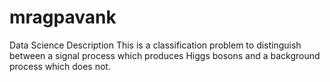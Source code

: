 # mragpavank
Data Science
Description
This is a classification problem to distinguish between a signal process which produces Higgs bosons and a background process which does not.
